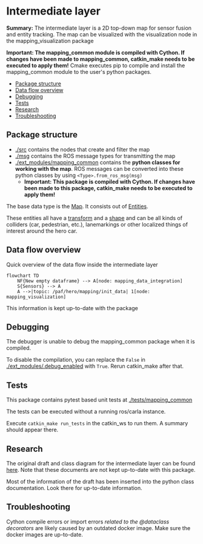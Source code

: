 # Intermediate layer

**Summary:** The intermediate layer is a 2D top-down map for sensor fusion and entity tracking. The map can be visualized with the visualization node in the mapping_visualization package

**Important: The mapping_common module is compiled with Cython. If changes have been made to mapping_common, catkin_make needs to be executed to apply them!**
Cmake executes pip to compile and install the mapping_common module to the user's python packages.

- [Package structure](#package-structure)
- [Data flow overview](#data-flow-overview)
- [Debugging](#debugging)
- [Tests](#tests)
- [Research](#research)
- [Troubleshooting](#troubleshooting)

## Package structure

- [./src](./src/) contains the nodes that create and filter the map
- [./msg](./msg/) contains the ROS message types for transmitting the map
- [./ext_modules/mapping_common](./ext_modules/mapping_common/) contains the **python classes for working with the map**.
  ROS messages can be converted into these python classes by using `<Type>.from_ros_msg(msg)`
  - **Important: This package is compiled with Cython. If changes have been made to this package, catkin_make needs to be executed to apply them!**

The base data type is the [Map](./ext_modules/mapping_common/map.py). It consists out of [Entities](./ext_modules/mapping_common/entity.py).

These entities all have a [transform](./ext_modules/mapping_common/transform.py) and a [shape](./ext_modules//mapping_common/shape.py) and can be all kinds of colliders (car, pedestrian, etc.), lanemarkings or other localized things of interest around the hero car.

## Data flow overview

Quick overview of the data flow inside the intermediate layer

```mermaid
flowchart TD
    NF{New empty dataframe} --> A[node: mapping_data_integration]
    S{Sensors} --> A
    A -->|topic: /paf/hero/mapping/init_data| 1[node: mapping_visualization]
```

This information is kept up-to-date with the package

## Debugging

The debugger is unable to debug the mapping_common package when it is compiled.

To disable the compilation, you can replace the `False` in [./ext_modules/.debug_enabled](./ext_modules/.debug_enabled) with `True`. Rerun catkin_make after that.

## Tests

This package contains pytest based unit tests at [./tests/mapping_common](./tests/mapping_common/)

The tests can be executed without a running ros/carla instance.

Execute `catkin_make run_tests` in the catkin_ws to run them. A summary should appear there.

## Research

The original draft and class diagram for the intermediate layer can be found [here](../../doc/research/paf24/intermediate_layer/). Note that these documents are not kept up-to-date with this package.

Most of the information of the draft has been inserted into the python class documentation. Look there for up-to-date information.

## Troubleshooting

Cython compile errors or import errors *related to the @dataclass decorators* are likely caused by an outdated docker image. Make sure the docker images are up-to-date.

